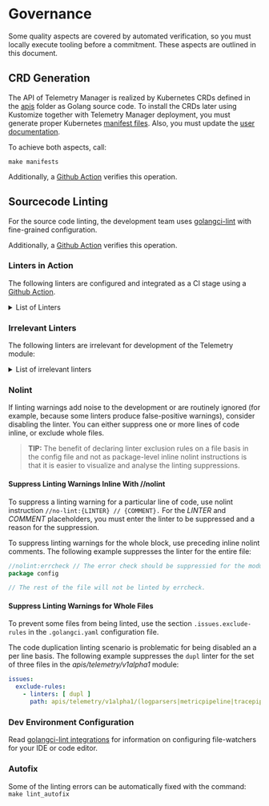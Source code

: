# Governance

Some quality aspects are covered by automated verification, so you must locally execute tooling before a commitment. These aspects are outlined in this document.

## CRD Generation

The API of Telemetry Manager is realized by Kubernetes CRDs defined in the [apis](../../apis) folder as Golang source code. To install the CRDs later using Kustomize together with Telemetry Manager deployment, you must generate proper Kubernetes [manifest files](../../config/crd/bases). Also, you must update the [user documentation](../user/resources/).

To achieve both aspects, call:

```shell
make manifests
```

Additionally, a [Github Action](../../.github/workflows/pr-code-checks.yml) verifies this operation.

## Sourcecode Linting

For the source code linting, the development team uses [golangci-lint](https://golangci-lint.run) with fine-grained configuration.

Additionally, a [Github Action](./../../.github/workflows/pull-code-checks.yml) verifies this operation.

### Linters in Action

The following linters are configured and integrated as a CI stage using a [Github Action](./../../.github/workflows/pull-code-checks.yml).

<details>
<summary>List of Linters</summary>
<br>

| Linter | Description | [Suppress](#nolint) |
| --- | --- | --- |
| [`asasalint`](https://github.com/alingse/asasalint) [⛭](https://golangci-lint.run/usage/linters/#asasalint)                                                       | check for pass []any as any in variadic func                     | inline //nolint |
| [`asciicheck`](https://github.com/tdakkota/asciicheck)                                                                                                            | checks for non-ASCII identifiers                                 | inline //nolint |
| [`bodyclose`](https://github.com/timakin/bodyclose)                                                                                                               | checks whether HTTP response body is closed successfully         | inline //nolint |
| [`dogsled`](https://github.com/alexkohler/dogsled) [⛭](https://golangci-lint.run/usage/linters/#dogsled)                                                          | checks assignments with too many blank identifiers               | inline //nolint |
| [`dupl`](https://github.com/mibk/dupl) [⛭](https://golangci-lint.run/usage/linters/#dupl)                                                                         | checks for code clone detection                                  |                                    |
| [`dupword`](https://github.com/Abirdcfly/dupword) [⛭](https://golangci-lint.run/usage/linters/#dupword)                                                           | checks for duplicate words in the source code                    | inline //nolint |
| [`errcheck`](https://github.com/kisielk/errcheck) [⛭](https://golangci-lint.run/usage/linters/#errcheck)                                                          | checks for unhandled errors                                      | inline //nolint |
| [`errchkjson`](https://github.com/breml/errchkjson) [⛭](https://golangci-lint.run/usage/linters/#errchkjson)                                                      | checks types passed to the json encoding functions               | inline //nolint |
| `exportloopref`                                                                                                                                                   | finds exporting pointers for loop variables                      | inline //nolint |
| [`gci`](https://github.com/daixiang0/gci) [⛭](https://golangci-lint.run/usage/linters/#gci)                                                                       | checks import order and ensures it is always deterministic       | inline //nolint |
| [`ginkgolinter`](https://github.com/nunnatsa/ginkgolinter) [⛭](https://golangci-lint.run/usage/linters/#ginkgolinter)                                             | enforces standards of using Ginkgo and Gomega                    | inline //nolint |
| [`gocheckcompilerdirectives`](https://github.com/leighmcculloch/gocheckcompilerdirectives)                                                                        | checks go compiler directive comments                            | inline //nolint |
| `gochecknoinits`                                                                                                                                                  | checks that no init functions are present                        | inline //nolint |
| [`gofmt`](https://pkg.go.dev/cmd/gofmt) [⛭](https://golangci-lint.run/usage/linters/#gofmt)                                                                       | checks whether code was [gofmt](https://pkg.go.dev/cmd/gofmt) ed |                                    |
| [`goimports`](https://pkg.go.dev/golang.org/x/tools/cmd/goimports) [⛭](https://golangci-lint.run/usage/linters/#goimports)                                        | check import statements formatting                               | inline //nolint |
| [`gosec`](https://github.com/securego/gosec) [⛭](https://golangci-lint.run/usage/linters/#gosec)                                                                  | inspects source code for security problems                       | inline //nolint |
| [`govet`](https://pkg.go.dev/cmd/vet) [⛭](https://golangci-lint.run/usage/linters/#govet)                                                                         | examines Go source code and reports suspicious constructs        | inline //nolint |
| [`ineffassign`](https://github.com/gordonklaus/ineffassign)                                                                                                       | detects when assignments to existing variables are not used      | inline //nolint |
| [`loggercheck`](https://github.com/timonwong/loggercheck) [⛭](https://golangci-lint.run/usage/linters/#loggercheck)                                               | checks key-value pairs for common logger libraries               | inline //nolint |
| [`misspell`](https://github.com/client9/misspell) [⛭](https://golangci-lint.run/usage/linters/#misspell)                                                          | finds commonly misspelled English words in comments              | inline //nolint |
| [`nolintlint`](https://github.com/golangci/golangci-lint/blob/master/pkg/golinters/nolintlint/README.md) [⛭](https://golangci-lint.run/usage/linters/#nolintlint) | reports ill-formed or insufficient nolint directives             | inline //nolint |
| [`revive`](https://github.com/mgechev/revive) [⛭](https://golangci-lint.run/usage/linters/#revive)                                                                | comprehensive golint replacement                                 | inline //nolint |
| [`staticcheck`](https://staticcheck.io/docs/checks/) [⛭](https://golangci-lint.run/usage/linters/#staticcheck)                                                    | performs static code analysis                                    | inline //nolint |
| [`stylecheck`](https://github.com/dominikh/go-tools/tree/master/stylecheck) [⛭](https://golangci-lint.run/usage/linters/#stylecheck)                              | examines Go code-style conformance                               | inline //nolint |
| `typecheck`                                                                                                                                                       | parses and type-checks Go code                                   | inline //nolint |
| [`unparam`](https://github.com/mvdan/unparam) [⛭](https://golangci-lint.run/usage/linters/#unparam)                                                               | reports unused function parameters                               | inline //nolint |
| [`unused`](https://github.com/dominikh/go-tools/tree/master/unused)                                                                                               | checks for unused constants, variables, functions and types      | inline //nolint |

</details>

### Irrelevant Linters

The following linters are irrelevant for development of the Telemetry module:

<details>
<summary>List of irrelevant linters</summary>
<br>

| Linter             | Reason                                                               |
| ------------------ | -------------------------------------------------------------------- |
| `bidichk`          | superseded by `stylecheck`                                           |
| `deadcode`         | superseded by `unused`                                               |
| `execinquery`      | `database/sql` package is not used                                   |
| `exhaustivestruct` | superseded by `exhaustruct`                                          |
| `forcetypeassert`  | superseded by `errcheck`                                             |
| `golint`           | superseded by `revive`, `stylecheck`                                 |
| `ifshort`          | deprecated                                                           |
| `interfacer`       | deprecated                                                           |
| `maligned`         | superseded by `govet`                                                |
| `nosnakecase`      | superseded by `revive`                                               |
| `rowserrcheck`     | `database/sql` package is not used                                   |  
| `sqlclosecheck`    | `database/sql` package is not used                                   |  
| `scopelint`        | superseded by `exportloopref`                                        |
| `structcheck`      | superseded by `unused`                                               |
| `testableexamples` | Go Example functions are not used                                    |
| `varcheck`         | superseded by `unused`                                               |
| `wastedassign`     | superseded by `inefassign`                                           |

</details>

### Nolint

If linting warnings add noise to the development or are routinely ignored (for example, because some linters produce false-positive warnings), consider disabling the linter.
You can either suppress one or more lines of code inline, or exclude whole files.

> **TIP:** The benefit of declaring linter exclusion rules on a file basis in the config file and not as package-level inline nolint instructions is that it is easier to visualize and analyse the linting suppressions.

#### Suppress Linting Warnings Inline With //nolint

To suppress a linting warning for a particular line of code, use nolint instruction `//no-lint:{LINTER} // {COMMENT}.` For the _LINTER_ and _COMMENT_ placeholders, you must enter the linter to be suppressed and a reason for the suppression.


To suppress linting warnings for the whole block, use preceding inline nolint comments. The following example suppresses the linter for the entire file:
```go
//nolint:errcheck // The error check should be suppressied for the module.
package config

// The rest of the file will not be linted by errcheck.
```

#### Suppress Linting Warnings for Whole Files

To prevent some files from being linted, use the section `.issues.exclude-rules` in the `.golangci.yaml` configuration file. 

The code duplication linting scenario is problematic for being disabled an a per line basis. The following example suppresses the `dupl` linter for the set of three files in the _apis/telemetry/v1alpha1_ module:

```yaml
issues:
  exclude-rules:
    - linters: [ dupl ]
      path: apis/telemetry/v1alpha1/(logparsers|metricpipeline|tracepipeline)_types_test.go
```

### Dev Environment Configuration

Read [golangci-lint integrations](https://golangci-lint.run/usage/integrations/) for information on configuring file-watchers for your IDE or code editor.

### Autofix

Some of the linting errors can be automatically fixed with the command:
`make lint_autofix`
